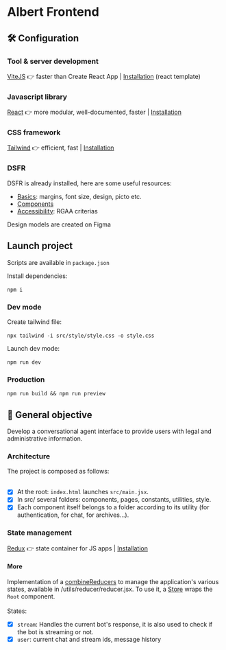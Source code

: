 # Albert Frontend

## 🛠️ Configuration

### Tool & server development

[ViteJS](https://vitejs.dev/) 👉 faster than Create React App | [Installation](https://vitejs.dev/guide/) (react template)

### Javascript library

[React](https://react.dev/) 👉 more modular, well-documented, faster | [Installation](https://react.dev/learn/installation)

### CSS framework

[Tailwind](https://tailwindcss.com/) 👉 efficient, fast | [Installation](https://tailwindcss.com/docs/installation)

### DSFR

DSFR is already installed, here are some useful resources:
- [Basics](https://www.systeme-de-design.gouv.fr/): margins, font size, design, picto etc.
- [Components](https://components.react-dsfr.codegouv.studio/)
- [Accessibility](https://accessibilite.numerique.gouv.fr/): RGAA criterias

Design models are created on Figma

## Launch project

Scripts are available in `package.json`

Install dependencies:<br/><br/>
`npm i`

### Dev mode

Create tailwind file:<br/><br/>
`npx tailwind -i src/style/style.css -o style.css`

Launch dev mode:<br/><br/>
`npm run dev`

### Production

`npm run build && npm run preview`

## 🎯 General objective

Develop a conversational agent interface to provide users with legal and administrative information.

### Architecture

The project is composed as follows:<br/><br/>
- [x] At the root: `index.html` launches `src/main.jsx`.<br/>
- [x] In src/ several folders: components, pages, constants, utilities, style.
- [x] Each component itself belongs to a folder according to its utility (for authentication, for chat, for archives...).

### State management

[Redux](https://redux.js.org/) 👉 state container for JS apps
 | [Installation](https://redux.js.org/tutorials/quick-start)

#### More
Implementation of a [combineReducers](https://redux.js.org/api/combinereducers) to manage the application's various states, available in /utils/reducer/reducer.jsx. To use it, a [Store](https://redux.js.org/api/store) wraps the ``Root`` component.<br/><br/>
States:
- [x] ``stream``: Handles the current bot's response, it is also used to check if the bot is streaming or not.
- [x] ``user``: current chat and stream ids, message history
